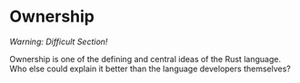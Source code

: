 # Ownership

*Warning: Difficult Section!*

Ownership is one of the defining and central ideas of the Rust language. Who else could explain it better than the language developers themselves? 